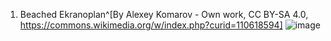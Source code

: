1. Beached Ekranoplan^[By Alexey Komarov - Own work, CC BY-SA 4.0, https://commons.wikimedia.org/w/index.php?curid=110618594] ![image](https://upload.wikimedia.org/wikipedia/commons/e/ed/Lun-class_ekranoplan_2021-09-24-3.jpg)